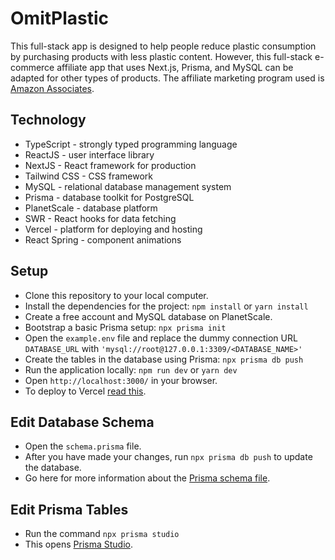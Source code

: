 # OmitPlastic

This full-stack app is designed to help people reduce plastic consumption by purchasing products with less plastic content. However, this full-stack e-commerce affiliate app that uses Next.js, Prisma, and MySQL can be adapted for other types of products. The affiliate marketing program used is [Amazon Associates](https://affiliate-program.amazon.com/). 

## Technology

* TypeScript - strongly typed programming language
* ReactJS - user interface library
* NextJS - React framework for production
* Tailwind CSS - CSS framework
* MySQL - relational database management system
* Prisma - database toolkit for PostgreSQL
* PlanetScale - database platform
* SWR - React hooks for data fetching
* Vercel - platform for deploying and hosting
* React Spring - component animations

## Setup

* Clone this repository to your local computer.
* Install the dependencies for the project: `npm install` or `yarn install`
* Create a free account and MySQL database on PlanetScale.
* Bootstrap a basic Prisma setup: `npx prisma init`
* Open the `example.env` file and replace the dummy connection URL `DATABASE_URL` with `'mysql://root@127.0.0.1:3309/<DATABASE_NAME>'`
* Create the tables in the database using Prisma: `npx prisma db push`
* Run the application locally: `npm run dev` or `yarn dev`
* Open `http://localhost:3000/` in your browser.
* To deploy to Vercel [read this](https://planetscale.com/docs/tutorials/deploy-to-vercel#deploy-to-vercel).

## Edit Database Schema

* Open the `schema.prisma` file.
* After you have made your changes, run `npx prisma db push` to update the database.
* Go here for more information about the [Prisma schema file](https://www.prisma.io/docs/concepts/components/prisma-schema).

## Edit Prisma Tables

* Run the command `npx prisma studio`
* This opens [Prisma Studio](https://www.prisma.io/studio).

